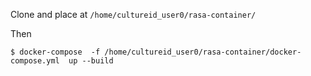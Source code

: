Clone and place at `/home/cultureid_user0/rasa-container/`

Then

```
$ docker-compose  -f /home/cultureid_user0/rasa-container/docker-compose.yml  up --build
```
